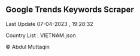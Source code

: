 

## Google Trends Keywords Scraper 
 
Last Update 07-04-2023 , 19:28:32

Country List :
VIETNAM.json



© Abdul Muttaqin 
